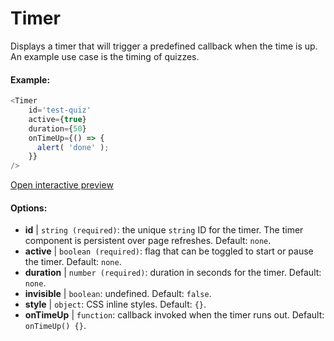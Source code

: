 # Timer

Displays a timer that will trigger a predefined callback when the time is up. An example use case is the timing of quizzes.

#### Example:

``` js
<Timer 
    id='test-quiz'
    active={true} 
    duration={50} 
    onTimeUp={() => {
      alert( 'done' );
    }}
/>
```

[Open interactive preview](https://isle.heinz.cmu.edu/components/timer/)

#### Options:

* __id__ | `string (required)`: the unique `string` ID for the timer. The timer component is persistent over page refreshes. Default: `none`.
* __active__ | `boolean (required)`: flag that can be toggled to start or pause the timer. Default: `none`.
* __duration__ | `number (required)`: duration in seconds for the timer. Default: `none`.
* __invisible__ | `boolean`: undefined. Default: `false`.
* __style__ | `object`: CSS inline styles. Default: `{}`.
* __onTimeUp__ | `function`: callback invoked when the timer runs out. Default: `onTimeUp() {}`.

